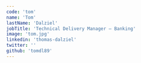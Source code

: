 ```yaml
---
code: 'tom'
name: 'Tom'
lastName: 'Dalziel'
jobTitle: 'Technical Delivery Manager — Banking'
image: 'tom.jpg'
linkedin: 'thomas-dalziel'
twitter: ''
github: 'tomdl89'
---
```

